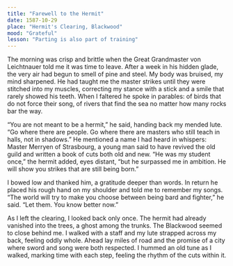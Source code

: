 ```yaml
---  
title: "Farewell to the Hermit"  
date: 1587-10-29  
place: "Hermit's Clearing, Blackwood"  
mood: "Grateful"  
lesson: "Parting is also part of training"  
---  
```


The morning was crisp and brittle when the Great Grandmaster von Leichtnauer told me it was time to leave. After a week in his hidden glade, the very air had begun to smell of pine and steel. My body was bruised, my mind sharpened. He had taught me the master strikes until they were stitched into my muscles, correcting my stance with a stick and a smile that rarely showed his teeth. When I faltered he spoke in parables: of birds that do not force their song, of rivers that find the sea no matter how many rocks bar the way.  

“You are not meant to be a hermit,” he said, handing back my mended lute. “Go where there are people. Go where there are masters who still teach in halls, not in shadows.” He mentioned a name I had heard in whispers: Master Merryen of Strasbourg, a young man said to have revived the old guild and written a book of cuts both old and new. “He was my student once,” the hermit added, eyes distant, “but he surpassed me in ambition. He will show you strikes that are still being born.”  

I bowed low and thanked him, a gratitude deeper than words. In return he placed his rough hand on my shoulder and told me to remember my songs. “The world will try to make you choose between being bard and fighter,” he said. “Let them. You know better now.”  

As I left the clearing, I looked back only once. The hermit had already vanished into the trees, a ghost among the trunks. The Blackwood seemed to close behind me. I walked with a staff and my lute strapped across my back, feeling oddly whole. Ahead lay miles of road and the promise of a city where sword and song were both respected. I hummed an old tune as I walked, marking time with each step, feeling the rhythm of the cuts within it.
